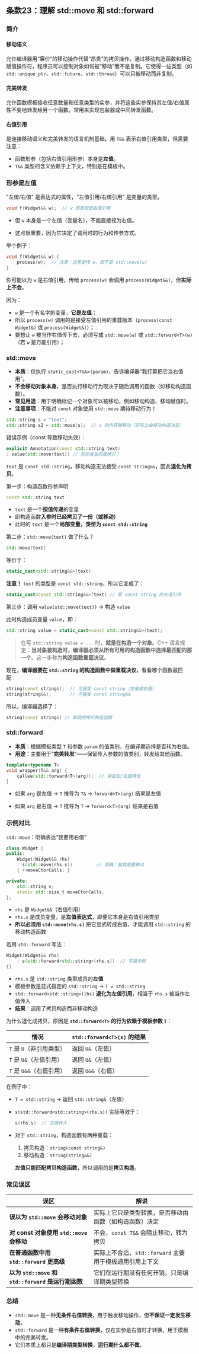 ## 条款23：理解 std::move 和 std::forward

### 简介

#### 移动语义
允许编译器用“廉价”的移动操作代替“昂贵”的拷贝操作。通过移动构造函数和移动赋值操作符，程序员可以控制对象如何被“移动”而不是复制。它使得一些类型（如 `std::unique_ptr`、`std::future`、`std::thread`）可以只被移动而非复制。

#### 完美转发
允许函数模板接收任意数量和任意类型的实参，并将这些实参保持其左值/右值属性不变地转发给另一个函数。常用来实现包装器或中间转发函数。

#### 右值引用
是连接移动语义和完美转发的语言机制基础。用 `T&&` 表示右值引用类型，但需要注意：

- 函数形参（包括右值引用形参）本身是**左值**。
- `T&&` 类型的含义依赖于上下文，特别是在模板中。

### 形参是左值

"左值/右值" 是表达式的属性，"左值引用/右值引用" 是变量的类型。

```cpp
void f(Widget&& w);  // w 的类型是右值引用
```

- 但 `w` 本身是一个左值（变量名），不能直接视为右值。

- 这点很重要，因为它决定了调用时的行为和传参方式。

举个例子：

```cpp
void f(Widget&& w) {
    process(w);  // 注意：这里是传 w，而不是 std::move(w)
}
```

你可能以为 `w` 是右值引用，传给 `process(w)` 会调用 `process(Widget&&)`，但**实际上不会**。

因为：

- `w` 是一个有名字的变量，**它是左值**；
- 所以 `process(w)` 调用的是接受左值引用的重载版本（`process(const Widget&)` 或 `process(Widget&)`）；
- 要想让 `w` 被当作右值传下去，必须写成 `std::move(w)` 或 `std::forward<T>(w)`（若 `w` 是万能引用）；

### std::move

- **本质**：仅执行 `static_cast<T&&>(param)`，告诉编译器“我打算把它当右值用”。
- **不会移动对象本身**，是否执行移动行为取决于随后调用的函数（如移动构造函数）。
- **常见用途**：用于明确标记一个对象可以被移动，例如移动构造、移动赋值时。
- **注意事项**：不能对 `const` 对象使用 `std::move` 期待移动行为！

```cpp
std::string s = "text";
std::string s2 = std::move(s);  // s 的内容被移动（实际上由移动构造决定）
```

错误示例（const 导致移动失效）：

```cpp
explicit Annotation(const std::string text)
: value(std::move(text)) // 实际发生的是拷贝！
```

`text` 是 `const std::string`，移动构造无法接受 `const string&&`，因此**退化为拷贝**。

第一步：构造函数形参声明

```cpp
const std::string text
```

- `text` 是一个**按值传递**的变量
- 即构造函数**入参时已经拷贝了一份（或移动）**
- 此时的 `text` 是一个**局部变量，类型为 `const std::string`**

第二步：`std::move(text)` 做了什么？

```cpp
std::move(text)
```

等价于：

```cpp
static_cast<std::string&&>(text)
```

**注意！** `text` 的类型是 `const std::string`，所以它变成了：

```cpp
static_cast<const std::string&&>(text) // 是 const string 的右值引用
```

第三步：调用 `value(std::move(text))` → 构造 `value`

此时构造成员变量 `value`，即：

```cpp
std::string value = static_cast<const std::string&&>(text);
```

> 在写 `std::string value = ...` 时，**就是在构造一个对象**。C++ 语言规定：**当对象被构造时，编译器必须从所有可用的构造函数中选择最匹配的那一个**。这一步称为**构造函数重载决议**。

现在，**编译器要在 `std::string` 的构造函数中做重载决议**，看看哪个函数最匹配：

```cpp
string(const string&);  // 可接受 const string（左值或右值）
string(string&&);       // 不接受 const string&&
```

所以，编译器选择了：

```cpp
string(const string&) // 即调用拷贝构造函数
```

### std::forward

- **本质**：根据模板类型 `T` 和参数 `param` 的值类别，在编译期选择是否转为右值。
- **用途**：主要用于“**完美转发**”——保留传入参数的值类别，转发给其他函数。

```cpp
template<typename T>
void wrapper(T&& arg) {
    callee(std::forward<T>(arg));  // 保留左/右值特性
}
```

- 如果 `arg` 是左值 → `T` 推导为 `T&` → `forward<T>(arg)` 结果是左值

- 如果 `arg` 是右值 → `T` 推导为 `T` → `forward<T>(arg)` 结果是右值

### 示例对比

`std::move`：明确表达“我要用右值”

```cpp
class Widget {
public:
    Widget(Widget&& rhs)
    : s(std::move(rhs.s))         // 明确：我就是要移动
    { ++moveCtorCalls; }

private:
    std::string s;
    static std::size_t moveCtorCalls;
};
```

- `rhs` 是 `Widget&&`（右值引用）
- `rhs.s` 是成员变量，是**左值表达式**，即便它本身是右值引用类型
- **所以必须用 `std::move(rhs.s)`** 把它显式转成右值，才能调用 `std::string` 的移动构造函数

若用 `std::forward` 写法：

```cpp
Widget(Widget&& rhs)
    : s(std::forward<std::string>(rhs.s))  // 写错示例
{}
```

- `rhs.s` 是 `std::string` 类型成员的**左值**
- 模板参数是显式指定的 `std::string` → `T = std::string`
- `std::forward<std::string>(lhs)` **退化为左值引用**，相当于 `rhs.s` 被当作左值传入
- **结果**：调用了拷贝构造而非移动构造

为什么退化成拷贝，原因是 **`std::forward<T>` 的行为依赖于模板参数 `T`**：

| 情况                     | `std::forward<T>(x)` 的结果 |
| ------------------------ | --------------------------- |
| `T` 是 `U`（非引用类型） | 返回 `U&`（左值）           |
| `T` 是 `U&`（左值引用）  | 返回 `U&`（左值）           |
| `T` 是 `U&&`（右值引用） | 返回 `U&&`（右值）          |

在例子中：

- `T = std::string` → 返回 `std::string&`（左值）

- `s(std::forward<std::string>(rhs.s))` 实际等效于：

  ```cpp
  s(rhs.s)  // 左值传入
  ```

- 对于 `std::string`，构造函数有两种重载：

  1. 拷贝构造：`string(const string&)`
  2. 移动构造：`string(string&&)`

  **左值只能匹配拷贝构造函数**，所以调用的是**拷贝构造**。

### 常见误区

| 误区                                                | 解说                                                    |
| --------------------------------------------------- | ------------------------------------------------------- |
| **误以为 `std::move` 会移动对象**                   | 实际上它只是类型转换，是否移动由函数（如构造函数）决定  |
| **对 const 对象使用 `std::move` 会移动**            | 不会，`const T&&` 会阻止移动，转为拷贝                  |
| **在普通函数中用 `std::forward` 更高级**            | 实际上不合适，`std::forward` 主要用于模板通用引用上下文 |
| **以为 `std::move` 和 `std::forward` 是运行期函数** | 它们在运行期没有任何开销，只是编译期类型转换            |

### 总结

- `std::move` 是一种**无条件右值转换**，用于触发移动操作，但**不保证一定发生移动**。
- `std::forward` 是一种**有条件右值转换**，仅在实参是右值时才转换，用于模板中的完美转发。
- 它们本质上都只是**编译期类型转换**，**运行期什么都不做**。
